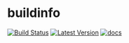 # buildinfo
[![Build Status](https://travis-ci.org/knsd/buildinfo.svg?branch=master)](https://travis-ci.org/knsd/buildinfo)
[![Latest Version](https://img.shields.io/crates/v/buildinfo.svg)](https://crates.io/crates/buildinfo/)
[![docs](https://docs.rs/buildinfo/badge.svg)](https://docs.rs/buildinfo)

